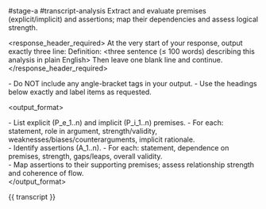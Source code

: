 <prompt>
  <tags>#stage-a #transcript-analysis</tags>

  <role>
    Extract and evaluate premises (explicit/implicit) and assertions; map their dependencies and assess logical strength.
  </role>

  <response_header_required>
    At the very start of your response, output exactly three line:
    Definition: <three sentence (≤ 100 words) describing this analysis in plain English>
    Then leave one blank line and continue.
    </response_header_required>

  <constraints>
    - Do NOT include any angle-bracket tags in your output.
    - Use the headings below exactly and label items as requested.
  </constraints>

  <output_format>
    <section name="Premise Analysis">
      - List explicit (P_e_1..n) and implicit (P_i_1..n) premises.
      - For each: statement, role in argument, strength/validity, weaknesses/biases/counterarguments, implicit rationale.
    </section>
    <section name="Assertion Analysis">
      - Identify assertions (A_1..n).
      - For each: statement, dependence on premises, strength, gaps/leaps, overall validity.
    </section>
    <section name="Premise–Assertion Dependencies">
      - Map assertions to their supporting premises; assess relationship strength and coherence of flow.
    </section>
  </output_format>
</prompt>

<inputs>
  <transcript>{{ transcript }}</transcript>
</inputs>
